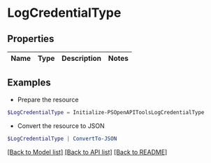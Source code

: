 # LogCredentialType
## Properties

Name | Type | Description | Notes
------------ | ------------- | ------------- | -------------

## Examples

- Prepare the resource
```powershell
$LogCredentialType = Initialize-PSOpenAPIToolsLogCredentialType 
```

- Convert the resource to JSON
```powershell
$LogCredentialType | ConvertTo-JSON
```

[[Back to Model list]](../README.md#documentation-for-models) [[Back to API list]](../README.md#documentation-for-api-endpoints) [[Back to README]](../README.md)

